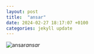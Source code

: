 ```yaml
---
layout: post
title:  "ansar"
date: 2024-02-27 18:17:07 +0100
categories: jekyll update
---
```





![ansar]()*ansar*&nbsp;



[jekyll-docs]: https://jekyllrb.com/docs/home
[jekyll-gh]:   https://github.com/jekyll/jekyll
[jekyll-talk]: https://talk.jekyllrb.com/
